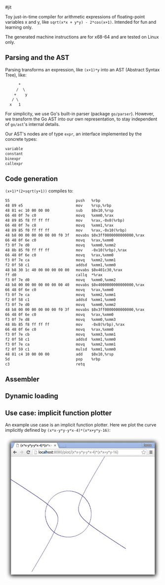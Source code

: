#jit

Toy just-in-time compiler for arithmetic expressions of floating-point variables x and y, like `sqrt(x*x + y*y) - 2*cos(x+1)`.  Intended for fun and learning only.

The generated machine instructions are for x68-64 and are tested on Linux only.

## Parsing and the AST

Parsing transforms an expression, like `(x+1)*y` into an AST (Abstract Syntax Tree), like:

```
      *
     /  \ 
    +    y
   / \
  x   1
```

For simplicity, we use Go's built-in parser (package `go/parser`). However, we transform the Go AST into our own representation, to stay independent of `go/ast`'s internal details.

Our AST's nodes are of type `expr`, an interface implemented by the concrete types:

```
variable
constant
binexpr
callexpr
```


## Code generation

`(x+1)*(2+sqrt(y+1))` compiles to:

```
55                              push   %rbp
48 89 e5                        mov    %rsp,%rbp
48 81 ec 10 00 00 00            sub    $0x10,%rsp
66 48 0f 7e c0                  movq   %xmm0,%rax
48 89 85 f8 ff ff ff            mov    %rax,-0x8(%rbp)
66 48 0f 7e c8                  movq   %xmm1,%rax
48 89 85 f0 ff ff ff            mov    %rax,-0x10(%rbp)
48 b8 00 00 00 00 00 00 f0 3f   movabs $0x3ff0000000000000,%rax
66 48 0f 6e c0                  movq   %rax,%xmm0
f3 0f 7e d0                     movq   %xmm0,%xmm2
48 8b 85 f0 ff ff ff            mov    -0x10(%rbp),%rax
66 48 0f 6e c0                  movq   %rax,%xmm0
f3 0f 7e ca                     movq   %xmm2,%xmm1
f2 0f 58 c1                     addsd  %xmm1,%xmm0
48 b8 30 1c 40 00 00 00 00 00   movabs $0x401c30,%rax
ff d0                           callq  *%rax
f3 0f 7e d0                     movq   %xmm0,%xmm2
48 b8 00 00 00 00 00 00 00 40   movabs $0x4000000000000000,%rax
66 48 0f 6e c0                  movq   %rax,%xmm0
f3 0f 7e ca                     movq   %xmm2,%xmm1
f2 0f 58 c1                     addsd  %xmm1,%xmm0
f3 0f 7e d0                     movq   %xmm0,%xmm2
48 b8 00 00 00 00 00 00 f0 3f   movabs $0x3ff0000000000000,%rax
66 48 0f 6e c0                  movq   %rax,%xmm0
f3 0f 7e d8                     movq   %xmm0,%xmm3
48 8b 85 f8 ff ff ff            mov    -0x8(%rbp),%rax
66 48 0f 6e c0                  movq   %rax,%xmm0
f3 0f 7e cb                     movq   %xmm3,%xmm1
f2 0f 58 c1                     addsd  %xmm1,%xmm0
f3 0f 7e ca                     movq   %xmm2,%xmm1
f2 0f 59 c1                     mulsd  %xmm1,%xmm0
48 81 c4 10 00 00 00            add    $0x10,%rsp
5d                              pop    %rbp
c3                              retq   
```

## Assembler

## Dynamic loading

## Use case: implicit function plotter

An example use case is an implicit function plotter. Here we plot the curve implicitly defined by `(x*x-y*y-y*x-4)*(x*x+y*y-16)`:

![fig](plotter.png)
